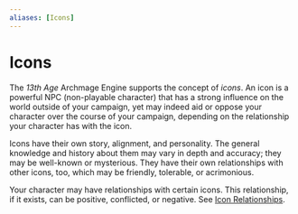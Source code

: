 ```yaml
---
aliases: [Icons]
---
```

# Icons
The _13th_ _Age_ Archmage Engine supports the concept of _icons_. An icon is a powerful NPC (non-playable character) that has a strong influence on the world outside of your campaign, yet may indeed aid or oppose your character over the course of your campaign, depending on the relationship your character has with the icon.

Icons have their own story, alignment, and personality. The general knowledge and history about them may vary in depth and accuracy; they may be well-known or mysterious. They have their own relationships with other icons, too, which may be friendly, tolerable, or acrimonious.

Your character may have relationships with certain icons. This relationship, if it exists, can be positive, conflicted, or negative. See [Icon Relationships](../02%20Character%20Rules/6%20Icon%20Relationships.md).